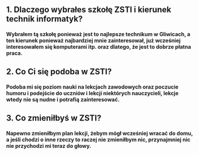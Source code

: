 ## 1. Dlaczego wybrałes szkołę ZSTI i kierunek technik informatyk?
#### Wybrałem tą szkołę ponieważ jest to najlepsze technikum w Gliwicach, a ten kierunek ponieważ najbardziej mnie zainteresował, już wcześniej interesowałem się komputerami itp. oraz dlatego, że jest to dobrze płatna praca.

## 2. Co Ci się podoba w ZSTI?
#### Podoba mi się poziom nauki na lekcjach zawodowych oraz poczucie humoru i podejście do uczniów i lekcji niektórych nauczycieli, lekcje wtedy nie są nudne i potrafią zainteresować.

## 3. Co zmieniłbyś w ZSTI?
#### Napewno zmieniłbym plan lekcji, żebym mógł wcześniej wracać do domu, a jeśli chodzi o inne rzeczy to raczej nie zmieniłbym nic, przynajmniej nic nie przychodzi mi teraz do głowy.
